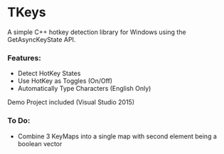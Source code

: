 # TKeys

A simple C++ hotkey detection library for Windows using the GetAsyncKeyState API.

### Features:
- Detect HotKey States
- Use HotKey as Toggles (On/Off)
- Automatically Type Characters (English Only)

Demo Project included (Visual Studio 2015)

### To Do:
- Combine 3 KeyMaps into a single map with second element being a boolean vector
